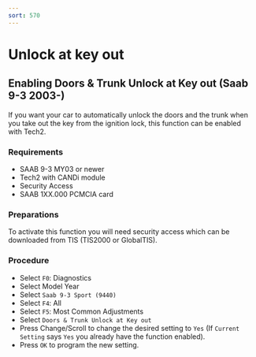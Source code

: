 ```yaml
---
sort: 570
---
```


# Unlock at key out

## Enabling Doors & Trunk Unlock at Key out (Saab 9-3 2003-)

If you want your car to automatically unlock the doors and the trunk when you take out the key from the ignition lock, this function can be enabled with Tech2.

### Requirements

- SAAB 9-3 MY03 or newer
- Tech2 with CANDi module
- Security Access
- SAAB 1XX.000 PCMCIA card

### Preparations

To activate this function you will need security access which can be downloaded from TIS (TIS2000 or GlobalTIS).

### Procedure

- Select `F0`: Diagnostics
- Select Model Year
- Select `Saab 9-3 Sport (9440)`
- Select `F4`: All
- Select `F5`: Most Common Adjustments
- Select `Doors & Trunk Unlock at Key out`
- Press Change/Scroll to change the desired setting to `Yes` (If `Current Setting` says `Yes` you already have the function enabled).
- Press `OK` to program the new setting.
